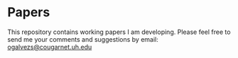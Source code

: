 # Papers

This repository contains working papers I am developing. Please feel free to send me your comments and suggestions by email: ogalvezs@cougarnet.uh.edu
